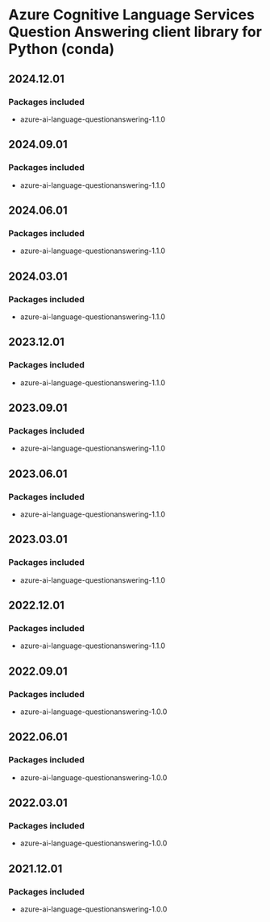 # Azure Cognitive Language Services Question Answering client library for Python (conda)

## 2024.12.01

### Packages included

- azure-ai-language-questionanswering-1.1.0

## 2024.09.01

### Packages included

- azure-ai-language-questionanswering-1.1.0

## 2024.06.01

### Packages included

- azure-ai-language-questionanswering-1.1.0

## 2024.03.01

### Packages included

- azure-ai-language-questionanswering-1.1.0

## 2023.12.01

### Packages included

- azure-ai-language-questionanswering-1.1.0

## 2023.09.01

### Packages included

- azure-ai-language-questionanswering-1.1.0

## 2023.06.01

### Packages included

- azure-ai-language-questionanswering-1.1.0

## 2023.03.01

### Packages included

- azure-ai-language-questionanswering-1.1.0

## 2022.12.01

### Packages included

- azure-ai-language-questionanswering-1.1.0

## 2022.09.01

### Packages included

- azure-ai-language-questionanswering-1.0.0

## 2022.06.01

### Packages included

- azure-ai-language-questionanswering-1.0.0

## 2022.03.01

### Packages included

- azure-ai-language-questionanswering-1.0.0

## 2021.12.01

### Packages included

- azure-ai-language-questionanswering-1.0.0
